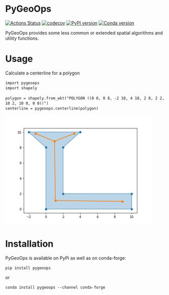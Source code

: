 # PyGeoOps

[![Actions Status](https://github.com/pygeoops/pygeoops/actions/workflows/tests.yml/badge.svg?branch=main)](https://github.com/pygeoops/pygeoops/actions/workflows/tests.yml?query=workflow%3ATests) 
[![codecov](https://codecov.io/gh/pygeoops/pygeoops/branch/main/graph/badge.svg?token=4241CY86O2)](https://codecov.io/gh/pygeoops/pygeoops)
[![PyPI version](https://img.shields.io/pypi/v/pygeoops.svg)](https://pypi.org/project/pygeoops)
[![Conda version](https://anaconda.org/conda-forge/pygeoops/badges/version.svg)](https://anaconda.org/conda-forge/pygeoops)

PyGeoOps provides some less common or extended spatial algorithms and utility functions.

# Usage

Calculate a centerline for a polygon

```
import pygeoops
import shapely

polygon = shapely.from_wkt("POLYGON ((0 0, 0 8, -2 10, 4 10, 2 8, 2 2, 10 2, 10 0, 0 0))")
centerline = pygeoops.centerline(polygon)
```
![centerline](https://github.com/pygeoops/pygeoops/blob/main/docs/_static/images/centerline_fancy_Lshape.png)

# Installation

PyGeoOps is available on PyPi as well as on conda-forge:

```
pip install pygeoops
```

or 

```
conda install pygeoops --channel conda-forge
```
